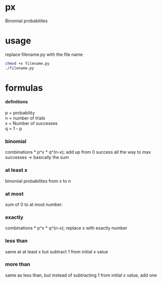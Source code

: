 # px
Binomial probabilites
# usage
replace filename.py with the file name
```sh
chmod +x filename.py
./filename.py
```
# formulas
#### definitions
p = probability <br/>
n = number of trials <br/>
x = Number of successes <br/>
q = 1 - p
### binomial
combinations * p^x * q^(n-x); add up from 0 success all the way to max successes -> basically the sum
### at least x
binomial probabilites from x to n
### at most
sum of 0 to at most number.
### exactly
combinations * p^x * q^(n-x); replace x with exactly number
### less than
same at at least x but subtract 1 from initial x value
### more than
same as less than, but instead of subtracting 1 from initial x value, add one
